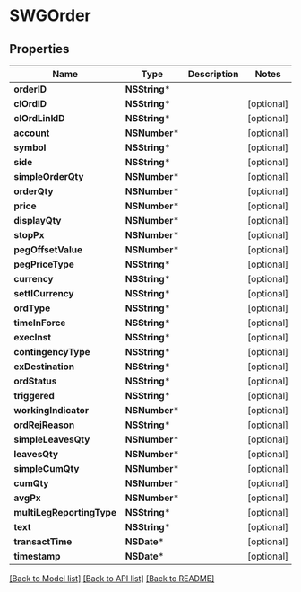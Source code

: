 # SWGOrder

## Properties
Name | Type | Description | Notes
------------ | ------------- | ------------- | -------------
**orderID** | **NSString*** |  | 
**clOrdID** | **NSString*** |  | [optional] 
**clOrdLinkID** | **NSString*** |  | [optional] 
**account** | **NSNumber*** |  | [optional] 
**symbol** | **NSString*** |  | [optional] 
**side** | **NSString*** |  | [optional] 
**simpleOrderQty** | **NSNumber*** |  | [optional] 
**orderQty** | **NSNumber*** |  | [optional] 
**price** | **NSNumber*** |  | [optional] 
**displayQty** | **NSNumber*** |  | [optional] 
**stopPx** | **NSNumber*** |  | [optional] 
**pegOffsetValue** | **NSNumber*** |  | [optional] 
**pegPriceType** | **NSString*** |  | [optional] 
**currency** | **NSString*** |  | [optional] 
**settlCurrency** | **NSString*** |  | [optional] 
**ordType** | **NSString*** |  | [optional] 
**timeInForce** | **NSString*** |  | [optional] 
**execInst** | **NSString*** |  | [optional] 
**contingencyType** | **NSString*** |  | [optional] 
**exDestination** | **NSString*** |  | [optional] 
**ordStatus** | **NSString*** |  | [optional] 
**triggered** | **NSString*** |  | [optional] 
**workingIndicator** | **NSNumber*** |  | [optional] 
**ordRejReason** | **NSString*** |  | [optional] 
**simpleLeavesQty** | **NSNumber*** |  | [optional] 
**leavesQty** | **NSNumber*** |  | [optional] 
**simpleCumQty** | **NSNumber*** |  | [optional] 
**cumQty** | **NSNumber*** |  | [optional] 
**avgPx** | **NSNumber*** |  | [optional] 
**multiLegReportingType** | **NSString*** |  | [optional] 
**text** | **NSString*** |  | [optional] 
**transactTime** | **NSDate*** |  | [optional] 
**timestamp** | **NSDate*** |  | [optional] 

[[Back to Model list]](../README.md#documentation-for-models) [[Back to API list]](../README.md#documentation-for-api-endpoints) [[Back to README]](../README.md)



